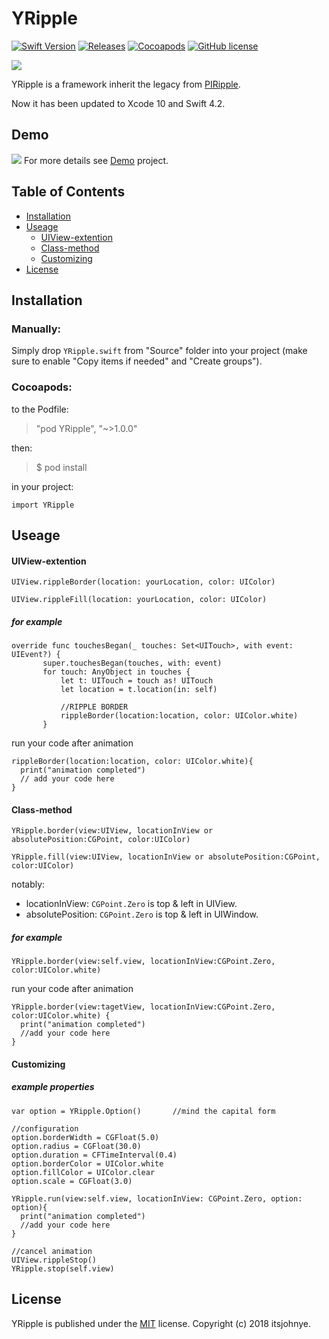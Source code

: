 
# YRipple
[![Swift Version](https://img.shields.io/badge/Swift_Version-4.2-orange.svg)](https://docs.swift.org/swift-book)
[![Releases](https://img.shields.io/badge/Releases-1.0.0-green.svg)](https://github.com/itsjohnye/YRipple/releases)
[![Cocoapods](https://img.shields.io/badge/Cocoapods-compatible-brightgreen.svg)](https://cocoapods.org)
[![GitHub license](https://img.shields.io/badge/Lisence-MIT-blue.svg)](LICENSE.md)

![](https://github.com/itsjohnye/YRipple/blob/master/YRipple_Logo.png)

YRipple is a framework inherit the legacy from [PIRipple](https://github.com/pixel-ink/PIRipple).

Now it has been updated to Xcode 10 and Swift 4.2.


## Demo
![](https://github.com/itsjohnye/YRipple/blob/master/Demo.gif)
For more details see [Demo](https://github.com/itsjohnye/YRipple/tree/master/YRippleDemo) project.

## Table of Contents
- [Installation](#Installation)
- [Useage](#Useage)
    - [UIView-extention](#UIView-extention)
    - [Class-method](#Class-method)
    - [Customizing](#Customizing)
- [License](#License)


## Installation
### Manually:
Simply drop `YRipple.swift` from "Source" folder into your project (make sure to enable "Copy items if needed" and "Create groups").
### Cocoapods:
to the Podfile:

>"pod YRipple", "~>1.0.0"

then:
>$ pod install

in your project:
```
import YRipple
```


## Useage
#### UIView-extention
```
UIView.rippleBorder(location: yourLocation, color: UIColor)
```
```
UIView.rippleFill(location: yourLocation, color: UIColor)
```
##### for example
```
override func touchesBegan(_ touches: Set<UITouch>, with event: UIEvent?) {
       super.touchesBegan(touches, with: event)
       for touch: AnyObject in touches {
           let t: UITouch = touch as! UITouch
           let location = t.location(in: self)

           //RIPPLE BORDER
           rippleBorder(location:location, color: UIColor.white)       
       }
```
run your code after animation
```
rippleBorder(location:location, color: UIColor.white){
  print("animation completed")
  // add your code here
}
```

#### Class-method
```
YRipple.border(view:UIView, locationInView or absolutePosition:CGPoint, color:UIColor)
```
```
YRipple.fill(view:UIView, locationInView or absolutePosition:CGPoint, color:UIColor)
```
notably:
- locationInView: `CGPoint.Zero` is top & left in UIView.
- absolutePosition: `CGPoint.Zero` is top & left in UIWindow.

##### for example
```
YRipple.border(view:self.view, locationInView:CGPoint.Zero, color:UIColor.white)
```
run your code after animation
```
YRipple.border(view:tagetView, locationInView:CGPoint.Zero, color:UIColor.white) {
  print("animation completed")
  //add your code here
}
```
#### Customizing
##### example properties
```
var option = YRipple.Option()       //mind the capital form

//configuration
option.borderWidth = CGFloat(5.0)
option.radius = CGFloat(30.0)
option.duration = CFTimeInterval(0.4)
option.borderColor = UIColor.white
option.fillColor = UIColor.clear
option.scale = CGFloat(3.0)

YRipple.run(view:self.view, locationInView: CGPoint.Zero, option: option){
  print("animation completed")
  //add your code here
}

//cancel animation
UIView.rippleStop()
YRipple.stop(self.view)
```

## License
YRipple is published under the [MIT](https://github.com/itsjohnye/YRipple/blob/master/LICENSE) license.
Copyright (c) 2018 itsjohnye.

